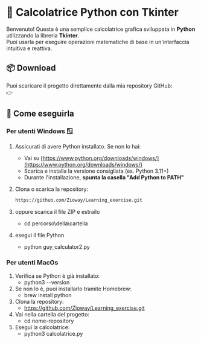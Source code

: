 # 🧮 Calcolatrice Python con Tkinter

Benvenuto! Questa è una semplice calcolatrice grafica sviluppata in **Python** utilizzando la libreria **Tkinter**.  
Puoi usarla per eseguire operazioni matematiche di base in un'interfaccia intuitiva e reattiva.

## 📦 Download

Puoi scaricare il progetto direttamente dalla mia repository GitHub:  
👉 

## 🚀 Come eseguirla

### Per utenti **Windows** 🪟

1. Assicurati di avere Python installato. Se non lo hai:
   - Vai su [https://www.python.org/downloads/windows/](https://www.python.org/downloads/windows/)
   - Scarica e installa la versione consigliata (es. Python 3.11+)
   - Durante l'installazione, **spunta la casella "Add Python to PATH"**

2. Clona o scarica la repository:
   ```bash
   https://github.com/Zioway/Learning_exercise.git

3. oppure scarica il file ZIP e estrailo
   - cd percorso\della\cartella

4. esegui il file Python
   - python guy_calculator2.py

###  Per utenti **MacOs**

1. Verifica se Python è già installato:
   - python3 --version
2. Se non lo è, puoi installarlo tramite Homebrew:
   - brew install python
3. Clona la repository:
   - https://github.com/Zioway/Learning_exercise.git
4. Vai nella cartella del progetto:
   - cd nome-repository
5. Esegui la calcolatrice:
   - python3 calcolatrice.py

